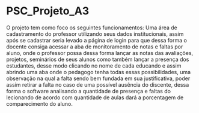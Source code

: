 # PSC_Projeto_A3
O projeto tem como foco os seguintes funcionamentos: Uma área de cadastramento do professor utilizando seus dados institucionais, assim após se cadastrar seria levado a página de login para que dessa forma o docente consiga acessar a aba de monitoramento de notas e faltas por aluno, onde o professor possa dessa forma lançar as notas das avaliações, projetos, seminários de seus alunos como também lançar a presença dos estudantes,  desse modo clicando no nome de cada educando e assim abrindo uma aba onde o pedagogo tenha todas essas possibilidades, uma observação na qual a falta sendo bem fundada em sua justificativa, poder assim retirar a falta no caso de uma possível ausência do discente, dessa forma o software analisando a quantidade de presença e faltas do lecionando de acordo com quantidade de aulas dará a porcentagem de comparecimento do aluno.
